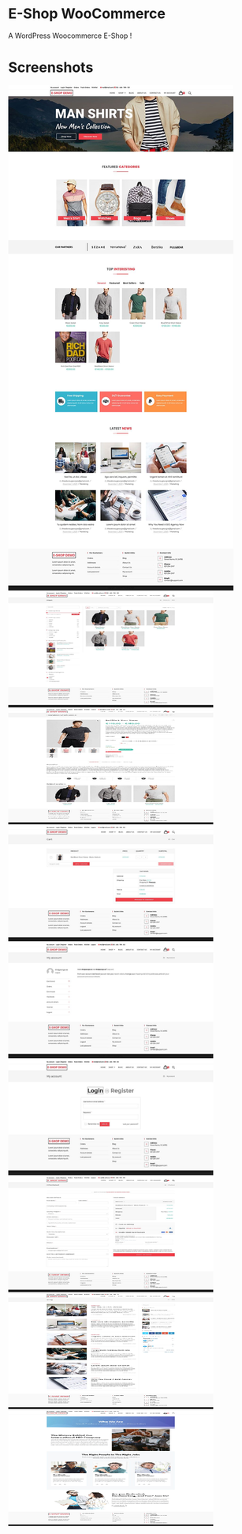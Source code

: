 # E-Shop WooCommerce

A WordPress Woocommerce E-Shop !

# Screenshots

<img src="https://github.com/thdgeorge/e-shop-woocommerce/blob/main/Screenshots/Screenshot%201.jpg" /> 
<img src="https://github.com/thdgeorge/e-shop-woocommerce/blob/main/Screenshots/Screenshot%202.jpg" width="416" height="234" /> 
<img src="https://github.com/thdgeorge/e-shop-woocommerce/blob/main/Screenshots/Screenshot%203.jpg" width="416" height="234" /> 
<img src="https://github.com/thdgeorge/e-shop-woocommerce/blob/main/Screenshots/Screenshot%204.jpg" width="416" height="234" />
<img src="https://github.com/thdgeorge/e-shop-woocommerce/blob/main/Screenshots/Screenshot%205.jpg" width="416" height="234" />
<img src="https://github.com/thdgeorge/e-shop-woocommerce/blob/main/Screenshots/Screenshot%206.jpg" width="416" height="234" />
<img src="https://github.com/thdgeorge/e-shop-woocommerce/blob/main/Screenshots/Screenshot%207.jpg" width="416" height="234" />
<img src="https://github.com/thdgeorge/e-shop-woocommerce/blob/main/Screenshots/Screenshot%208.jpg" width="416" height="234" />
<img src="https://github.com/thdgeorge/e-shop-woocommerce/blob/main/Screenshots/Screenshot%209.jpg" width="416" height="234" />
